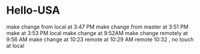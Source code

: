 # Hello-USA
make change from local at 3:47 PM
make change from master at 3:51 PM
make at 3:53 PM local
make change at 9:52AM
make change remotely at 9:56 AM
make change at 10:23
remote at 10:29 AM
remote 10:32 , no touch at local
